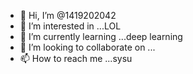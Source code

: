 - 👋 Hi, I’m @1419202042
- 👀 I’m interested in ...LOL
- 🌱 I’m currently learning ...deep learning
- 💞️ I’m looking to collaborate on ...
- 📫 How to reach me ...sysu

<!---
1419202042/1419202042 is a ✨ special ✨ repository because its `README.md` (this file) appears on your GitHub profile.
You can click the Preview link to take a look at your changes.
--->
